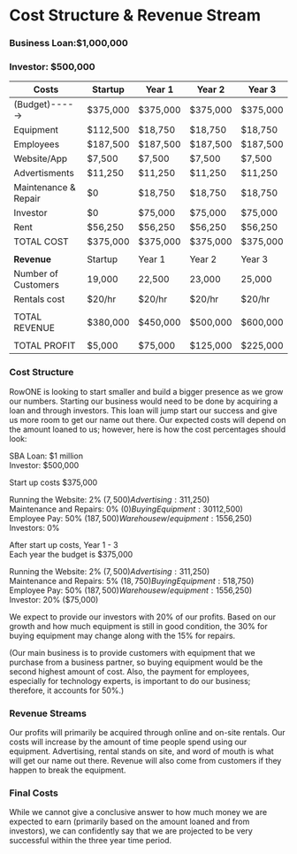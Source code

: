 # Cost Structure & Revenue Stream
### Business Loan:$1,000,000 ###
### Investor: $500,000 ###

|Costs | Startup | Year 1 | Year 2 | Year 3 |
|---|---|---|---|---|
|(Budget)----->|$375,000|$375,000|$375,000|$375,000|
|Equipment|$112,500|$18,750|$18,750|$18,750|
|Employees|$187,500|$187,500|$187,500|$187,500|
|Website/App|$7,500|$7,500|$7,500|$7,500|
|Advertisments|$11,250|$11,250|$11,250|$11,250|
|Maintenance & Repair|$0|$18,750|$18,750|$18,750|
|Investor|$0|$75,000| $75,000|$75,000 |
|Rent|$56,250|$56,250|$56,250|$56,250|
|TOTAL COST |$375,000|$375,000|$375,000|$375,000|
| | | | | |
| **Revenue** |Startup | Year 1 | Year 2 | Year 3 |
|Number of Customers |19,000|22,500|23,000|25,000|30,000|
|Rentals cost |$20/hr|$20/hr|$20/hr|$20/hr|
| | | | | |
| TOTAL REVENUE |$380,000|$450,000|$500,000|$600,000|
| | | | | |
| TOTAL PROFIT |$5,000|$75,000|$125,000|$225,000|

### Cost Structure ###
	
RowONE is looking to start smaller and build a bigger presence as we grow our numbers. Starting our
business would need to be done by acquiring a loan and through investors. This loan will jump start
our success and give us more room to get our name out there. Our expected costs will depend on the
amount loaned to us; however, here is how the cost percentages should look:  
  
SBA Loan: $1 million  
Investor: $500,000  
  
Start up costs $375,000  
  
Running the Website:             2%     ($7,500)  
Advertising:                     3%     ($11,250)  
Maintenance and Repairs:         0%     ($0)  
Buying Equipment:               30%     ($112,500)  
Employee Pay:                   50%     ($187,500)  
Warehouse w/ equipment:         15%     ($56,250)  
Investors:                       0%  
  
After start up costs, Year 1 - 3   
Each year the budget is $375,000  

Running the Website:             2%     ($7,500)  
Advertising:                     3%     ($11,250)  
Maintenance and Repairs:         5%     ($18,750)  
Buying Equipment:                5%     ($18,750)  
Employee Pay:                   50%     ($187,500)  
Warehouse w/ equipment:         15%     ($56,250)  
Investor:                       20%     ($75,000)  
  
We expect to provide our investors with 20% of our profits. Based on our growth and how much
equipment is still in good condition, the 30% for buying equipment may change along with the 15% for repairs.

(Our main business is to provide customers with equipment that we purchase from a business partner,
so buying equipment would be the second highest amount of cost. Also, the payment for employees, especially 
for technology experts, is important to do our business; therefore, it accounts for 50%.)

### Revenue Streams ###

Our profits will primarily be acquired through online and on-site rentals. Our costs will increase
by the amount of time people spend using our equipment. Advertising, rental stands on site, and word of mouth
is what will get our name out there. Revenue will also come from customers if they happen to break the equipment.

### Final Costs ###

While we cannot give a conclusive answer to how much money we are expected to earn (primarily based
on the amount loaned and from investors), we can confidently say that we are projected to be very successful
within the three year time period.

